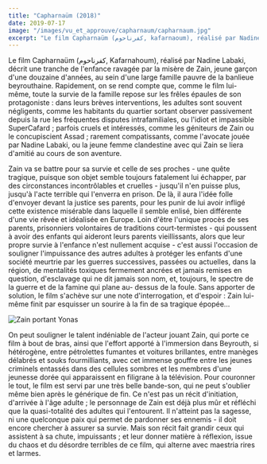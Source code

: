 ```yaml
---
title: "Capharnaüm (2018)"
date: 2019-07-17
image: "/images/vu_et_approuve/capharnaum/capharnaum.jpg"
excerpt: "Le film Capharnaüm (کفرناحوم, kafarnaoum), réalisé par Nadine Labaki, décrit une tranche de l'enfance ravagée par la misère de Zain, jeune garçon d'une douzaine d'années, au sein d'une large famille pauvre..."
--- 
```


Le film Capharnaüm (کفرناحوم, Kafarnahoum), réalisé par Nadine Labaki, décrit une tranche de l'enfance ravagée par la misère de Zain, jeune garçon d'une douzaine d'années, au sein d'une large famille pauvre de la banlieue beyrouthaine. Rapidement, on se rend compte que, comme le film lui-même, toute la survie de la famille repose sur les frêles épaules de son protagoniste : dans leurs brèves interventions, les adultes sont souvent négligents, comme les habitants du quartier sortant observer passivement depuis la rue les fréquentes disputes intrafamiliales, ou l'idiot et impassible SuperCafard ; parfois cruels et intéressés, comme les géniteurs de Zain ou le concupiscient Assad ; rarement compatissants, comme l'avocate jouée par Nadine Labaki, ou la jeune femme clandestine avec qui Zain se liera d'amitié au cours de son aventure. 

Zain va se battre pour sa survie et celle de ses proches - une quête tragique, puisque son objet semble toujours fatalement lui échapper, par des circonstances incontrôlables et cruelles - jusqu'il n'en puisse plus, jusqu'à l'acte terrible qui l'enverra en prison. De là, il aura l'idée folle d'envoyer devant la justice ses parents, pour les punir de lui avoir infligé cette existence misérable dans laquelle il semble enlisé, bien différente d'une vie rêvée et idéalisée en Europe. Loin d'être l'unique procès de ses parents, prisonniers volontaires de traditions court-termistes - qui poussent à avoir des enfants qui aideront leurs parents vieillissants, alors que leur propre survie à l'enfance n'est nullement acquise - c'est aussi l'occasion de souligner l'impuissance des autres adultes à protéger les enfants d'une société meurtrie par les guerres successives, passées ou actuelles, dans la région, de mentalités toxiques fermement ancrées et jamais remises en question, d'esclavage qui ne dit jamais son nom, et, toujours, le spectre de la guerre et de la famine qui plane au- dessus de la foule. Sans apporter de solution, le film s'achève sur une note d'interrogation, et d'espoir : Zain lui-même finit par esquisser un sourire à la fin de sa tragique épopée... 

![Zain portant Yonas](/images/vu_et_approuve/capharnaum/capharnaum-3.jpg)

On peut souligner le talent indéniable de l'acteur jouant Zain, qui porte ce film à bout de bras, ainsi que l'effort apporté à l'immersion dans Beyrouth, si hétérogène, entre pétrolettes fumantes et voitures brillantes, entre manèges délabrés et souks fourmilliants, avec cet immense gouffre entre les jeunes criminels entassés dans des cellules sombres et les membres d'une jeunesse dorée qui apparaissent en filigrane à la télévision. Pour couronner le tout, le film est servi par une très belle bande-son, qui ne peut s'oublier même bien après le générique de fin. Ce n'est pas un récit d'initiation, d'arrivée à l'âge adulte ; le personnage de Zain est déjà plus mûr et réfléchi que la quasi-totalité des adultes qui l'entourent. Il n'atteint pas la sagesse, ni une quelconque paix qui permet de pardonner ses ennemis - il doit encore chercher à assurer sa survie. Mais son récit fait grandir ceux qui assistent à sa chute, impuissants ; et leur donner matière à réflexion, issue du chaos et du désordre terribles de ce film, qui alterne avec maestria rires et larmes.

